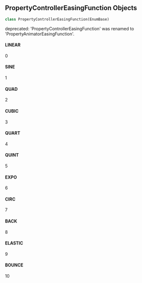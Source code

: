 ## PropertyControllerEasingFunction Objects

```python
class PropertyControllerEasingFunction(EnumBase)
```

deprecated: 'PropertyControllerEasingFunction' was renamed to 'PropertyAnimatorEasingFunction'.

<a id="unreal.PropertyControllerEasingFunction.LINEAR"></a>

#### LINEAR

0

<a id="unreal.PropertyControllerEasingFunction.SINE"></a>

#### SINE

1

<a id="unreal.PropertyControllerEasingFunction.QUAD"></a>

#### QUAD

2

<a id="unreal.PropertyControllerEasingFunction.CUBIC"></a>

#### CUBIC

3

<a id="unreal.PropertyControllerEasingFunction.QUART"></a>

#### QUART

4

<a id="unreal.PropertyControllerEasingFunction.QUINT"></a>

#### QUINT

5

<a id="unreal.PropertyControllerEasingFunction.EXPO"></a>

#### EXPO

6

<a id="unreal.PropertyControllerEasingFunction.CIRC"></a>

#### CIRC

7

<a id="unreal.PropertyControllerEasingFunction.BACK"></a>

#### BACK

8

<a id="unreal.PropertyControllerEasingFunction.ELASTIC"></a>

#### ELASTIC

9

<a id="unreal.PropertyControllerEasingFunction.BOUNCE"></a>

#### BOUNCE

10

<a id="unreal.PropertyAnimatorWaveFunction"></a>